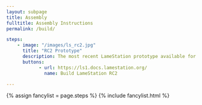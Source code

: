 ```yaml
---
layout: subpage 
title: Assembly
fulltitle: Assembly Instructions
permalink: /build/

steps:
    - image: "/images/ls_rc2.jpg"
      title: "RC2 Prototype"
      description: The most recent LameStation prototype available for sale.
      buttons:
            - url: https://ls1.docs.lamestation.org/
              name: Build LameStation RC2

---
```


{% assign fancylist = page.steps %}
{% include fancylist.html %}


<!--<i class="fa fa-info-circle" aria-hidden="true"></i> <a href="#">Which board do I have?</a>-->
